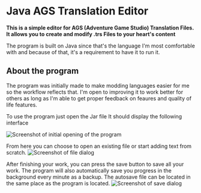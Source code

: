 # Java AGS Translation Editor

**This is a simple editor for AGS (Adventure Game Studio) Translation Files. It allows you to create and modify .trs Files to your heart's content**

The program is built on Java since that's the language I'm most comfortable with and because of that, it's a requirement to have it to run it.

## About the program

The program was initially made to make modding languages easier for me so the workflow reflects that.
I'm open to improving it to work better for others as long as I'm able to get proper feedback on feaures and quality of life features.

To use the program just open the Jar file
It should display the following interface

![Screenshot of initial opening of the program](https://i.imgur.com/WR9tZMp.png)

From here you can choose to open an existing file or start adding text from scratch.
![Screenshot of file dialog](https://i.imgur.com/A8snz8A.png)

After finishing your work, you can press the save button to save all your work.
The program will also automatically save you progress in the background every minute as a backup.
The autosave file can be located in the same place as the program is located.
![Screenshot of save dialog](https://i.imgur.com/PQjPlFZ.png)
